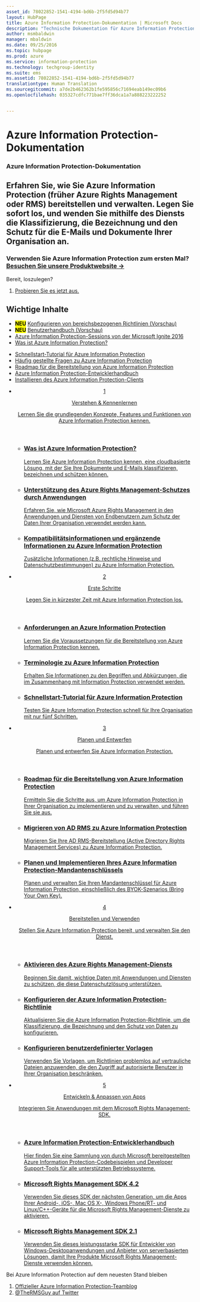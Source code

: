 ```yaml
---
asset_id: 78022852-1541-4194-bd6b-2f5fd5d94b77
layout: HubPage
title: Azure Information Protection-Dokumentation | Microsoft Docs
description: "Technische Dokumentation für Azure Information Protection"
author: msmbaldwin
manager: mbaldwin
ms.date: 09/25/2016
ms.topic: hubpage
ms.prod: azure
ms.service: information-protection
ms.technology: techgroup-identity
ms.suite: ems
ms.assetid: 78022852-1541-4194-bd6b-2f5fd5d94b77
translationtype: Human Translation
ms.sourcegitcommit: a7de2b462362b1fe595856c71694eab149ec09b6
ms.openlocfilehash: 035327cdfc771bae7ff36dca1a7a888223222252


---
```

# <a name="azure-information-protection-documentation"></a>Azure Information Protection-Dokumentation
<article id="main">
    <section id="hero-content">
      <h1>Azure Information Protection-Dokumentation</h1>
      <h2>Erfahren Sie, wie Sie Azure Information Protection (früher Azure Rights Management oder RMS) bereitstellen und verwalten. Legen Sie sofort los, und wenden Sie mithilfe des Diensts die Klassifizierung, die Bezeichnung und den Schutz für die E-Mails und Dokumente Ihrer Organisation an.</h2>
      <h3>Verwenden Sie Azure Information Protection zum ersten Mal? <a href="https://www.microsoft.com/en-us/cloud-platform/azure-information-protection" target="_blank">Besuchen Sie unsere Produktwebsite &rarr;</a></h3>
    </section>
    <aside class="alert section-border">
        <p>Bereit, loszulegen?</p>
        <ol class="action-list">
            <li><a href="https://portal.office.com/Signup?&OfferId=A43415D3-404C-4df3-B31B-AAD28118A778&dl=INFORMATIONPROTECTION&ali=1#0" target="_blank" class="button-bordered button-translucent">Probieren Sie es jetzt aus.</a></li>
        </ol>
    </aside>
    <section id="featured" class="container">
      <h2 class="section-heading"><span class="icon icon-warning"></span> Wichtige Inhalte</h2>
      <div class="features row">
        <ul class="column column-half">
          <li><mark><b>NEU</b></mark> <a href="./deploy-use/configure-policy-scope.md">Konfigurieren von bereichsbezogenen Richtlinien (Vorschau)</a></li>
          <li><mark><b>NEU</b></mark> <a href="./rms-client/client-user-guide.md">Benutzerhandbuch (Vorschau)</a></li>
          <li><a href="./understand-explore/what-is-information-protection.md#resources-for-azure-information-protection">Azure Information Protection-Sessions von der Microsoft Ignite 2016</a></li>
          <li><a href="./understand-explore/what-is-information-protection.md">Was ist Azure Information Protection?</a></li>
        </ul>
        <ul class="column column-half">
          <li><a href="./get-started/infoprotect-quick-start-tutorial.md">Schnellstart-Tutorial für Azure Information Protection</a></li>
          <li><a href="./get-started/faqs.md">Häufig gestellte Fragen zu Azure Information Protection</a></li>
      <li><a href="./plan-design/deployment-roadmap.md">Roadmap für die Bereitstellung von Azure Information Protection</a></li>
          <li><a href="./develop/developers-guide.md">Azure Information Protection-Entwicklerhandbuch</a></li>
          <li><a href="./rms-client/info-protect-client.md">Installieren des Azure Information Protection-Clients</a></li>
        </ul>
      </div>
    </section>
    <div id="journeys">
      <section class="container">
        <ul class="journeys-list">
          <li class="journey-step">
            <header class="journey-step-header row">
              <a href="./understand-explore/azure-rights-management.md">
                <div class="title column-third">
                  <span class="step-number">1</span>
                  <p>Verstehen &amp; Kennenlernen</p>
                </div>
                <p class="description column-two-thirds">Lernen Sie die grundlegenden Konzepte, Features und Funktionen von Azure Information Protection kennen.</p>
              </a>
            </header>
            <section class="journey-step-elements content">
              <ul class="row">
                <li class="column-third">
                  <a href="./understand-explore/what-is-information-protection.md">
                    <h3>Was ist Azure Information Protection?</h3>
                    <p>Lernen Sie Azure Information Protection kennen, eine cloudbasierte Lösung, mit der Sie Ihre Dokumente und E-Mails klassifizieren, bezeichnen und schützen können.</p>
                  </a>
                </li>
                <li class="column-third">
                  <a href="./understand-explore/applications-support.md">
                    <h3>Unterstützung des Azure Rights Management-Schutzes durch Anwendungen</h3>
                    <p>Erfahren Sie, wie Microsoft Azure Rights Management in den Anwendungen und Diensten von Endbenutzern zum Schutz der Daten Ihrer Organisation verwendet werden kann.</p>
                  </a>
                </li>
                <li class="column-third">
                  <a href="./understand-explore/compliance.md">
                    <h3>Kompatibilitätsinformationen und ergänzende Informationen zu Azure Information Protection</h3>
                    <p>Zusätzliche Informationen (z.B. rechtliche Hinweise und Datenschutzbestimmungen) zu Azure Information Protection.</p>
                  </a>
                </li>
              </ul>
            </section>
          </li>
          <li class="journey-step">
            <header class="journey-step-header row">
              <a href="./get-started/requirements-azure-rms.md">
                <div class="title column-third">
                  <span class="step-number">2</span>
                  <p>Erste Schritte</p>
                </div>
                <p class="description column-two-thirds">Legen Sie in kürzester Zeit mit Azure Information Protection los.</p>
              </a>
            </header>
            <section class="journey-step-elements content">
              <ul class="row">
                <li class="column-third">
                  <a href="./get-started/requirements-azure-rms.md">
                    <h3>Anforderungen an Azure Information Protection</h3>
                    <p>Lernen Sie die Voraussetzungen für die Bereitstellung von Azure Information Protection kennen.</p>
                  </a>
                </li>
                <li class="column-third">
                  <a href="./get-started/terminology.md">
                    <h3>Terminologie zu Azure Information Protection</h3>
                    <p>Erhalten Sie Informationen zu den Begriffen und Abkürzungen, die im Zusammenhang mit Information Protection verwendet werden.</p>
                  </a>
                </li>
                <li class="column-third">
                  <a href="./get-started/quick-start-tutorial.md">
                    <h3>Schnellstart-Tutorial für Azure Information Protection</h3>
                    <p>Testen Sie Azure Information Protection schnell für Ihre Organisation mit nur fünf Schritten.</p>
                  </a>
                </li>
              </ul>
            </section>
          </li>
          <li class="journey-step">
            <header class="journey-step-header row">
              <a href="./plan-design/deployment-roadmap.md">
                <div class="title column-third">
                  <span class="step-number"> 3</span>
                  <p>Planen und Entwerfen</p>
                </div>
                <p class="description column-two-thirds">Planen und entwerfen Sie Azure Information Protection.</p>
              </a>
            </header>
            <section class="journey-step-elements content">
              <ul class="row">
                <li class="column-third">
                  <a href="./plan-design/deployment-roadmap.md">
                    <h3>Roadmap für die Bereitstellung von Azure Information Protection</h3>
                    <p>Ermitteln Sie die Schritte aus, um Azure Information Protection in Ihrer Organisation zu implementieren und zu verwalten, und führen Sie sie aus.</p>
                  </a>
                </li>
                <li class="column-third">
                  <a href="./plan-design/migrate-from-ad-rms-to-azure-rms.md">
                    <h3>Migrieren von AD RMS zu Azure Information Protection</h3>
                    <p>Migrieren Sie Ihre AD RMS-Bereitstellung (Active Directory Rights Management Services) zu Azure Information Protection.</p>
                  </a>
                </li>
                <li class="column-third">
                  <a href="./plan-design/plan-implement-tenant-key.md">
                    <h3>Planen und Implementieren Ihres Azure Information Protection-Mandantenschlüssels</h3>
                    <p>Planen und verwalten Sie Ihren Mandantenschlüssel für Azure Information Protection, einschließlich des BYOK-Szenarios (Bring Your Own Key).</p>
                  </a>
                </li>
              </ul>
            </section>
          </li>
          <li class="journey-step">
            <header class="journey-step-header row">
              <a href="./deploy-use/activate-service.md">
                <div class="title column-third">
                  <span class="step-number"> 4</span>
                  <p>Bereitstellen und Verwenden</p>
                </div>
                <p class="description column-two-thirds">Stellen Sie Azure Information Protection bereit, und verwalten Sie den Dienst.</p>
              </a>
            </header>
            <section class="journey-step-elements content">
              <ul class="row">
                 <li class="column-third">
                 <a href="./deploy-use/activate-service.md">
                    <h3>Aktivieren des Azure Rights Management-Diensts</h3>
                    <p>Beginnen Sie damit, wichtige Daten mit Anwendungen und Diensten zu schützen, die diese Datenschutzlösung unterstützen.</p>
                  </a>
                </li>
                <li class="column-third">
                  <a href="./deploy-use/configure-applications.md">
                    <h3>Konfigurieren der Azure Information Protection-Richtlinie</h3>
                    <p>Aktualisieren Sie die Azure Information Protection-Richtlinie, um die Klassifizierung, die Bezeichnung und den Schutz von Daten zu konfigurieren.</p>
                </li>
                <li class="column-third">
                  <a href="./deploy-use/configure-custom-templates.md">
                    <h3>Konfigurieren benutzerdefinierter Vorlagen</h3>
                    <p>Verwenden Sie Vorlagen, um Richtlinien problemlos auf vertrauliche Dateien anzuwenden, die den Zugriff auf autorisierte Benutzer in Ihrer Organisation beschränken.</p>
                 </a>
                 </a>
                </li>
              </ul>
            </section>
          </li>
          <li class="journey-step">
            <header class="journey-step-header row">
              <a href="./develop/developers-guide.md">
                <div class="title column-third">
                  <span class="step-number"> 5</span>
                  <p>Entwickeln &amp; Anpassen von Apps</p>
                </div>
                <p class="description column-two-thirds">Integrieren Sie Anwendungen mit dem Microsoft Rights Management-SDK.</p>
              </a>
            </header>
            <section class="journey-step-elements content">
              <ul class="row">
                <li class="column-third">
                  <a href="./develop/developers-guide.md">
                    <h3>Azure Information Protection-Entwicklerhandbuch</h3>
                    <p>Hier finden Sie eine Sammlung von durch Microsoft bereitgestellten Azure Information Protection-Codebeispielen und Developer Support-Tools für alle unterstützten Betriebssysteme.</p>
                  </a>
                </li>
                <li class="column-third">
                  <a href="./develop/active-directory-rights-management-services-multi-platform-thin-client-sdk-portal.md">
                    <h3>Microsoft Rights Management SDK 4.2</h3>
                    <p>Verwenden Sie dieses SDK der nächsten Generation, um die Apps Ihrer Android-, iOS-, Mac OS X-, Windows Phone/RT- und Linux/C++-Geräte für die Microsoft Rights Management-Dienste zu aktivieren.</p>
                  </a>
                </li>
                <li class="column-third">
                  <a href="./develop/microsoft-information-protection-and-control-client-portal.md">
                    <h3>Microsoft Rights Management SDK 2.1</h3>
                    <p>Verwenden Sie dieses leistungsstarke SDK für Entwickler von Windows-Desktopanwendungen und Anbieter von serverbasierten Lösungen, damit Ihre Produkte Microsoft Rights Management-Dienste verwenden können.</p>
                  </a>
                </li>
              </ul>
            </section>
         </ul>
      </section>
    </div>
    <aside class="alert alert-social">
      <p>Bei Azure Information Protection auf dem neuesten Stand bleiben <ol class="action-list">
        <li><a href="http://blogs.technet.com/b/rms/" target="_blank" class="button-bordered button-translucent">Offizieller Azure Information Protection-Teamblog</a></li>
        <li><a href="https://twitter.com/TheRMSGuy" target="_blank" class="button-bordered button-translucent">@TheRMSGuy auf Twitter</a></li>
      </ol>
    </aside>
</article>



<!--HONumber=Dec16_HO2-->


